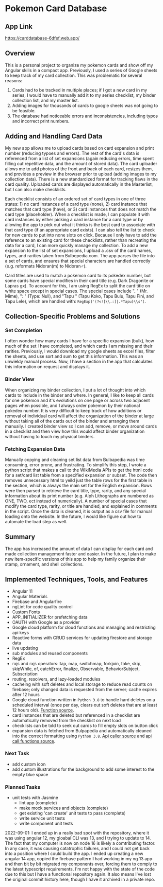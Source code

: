 # Pokemon Card Database

## App Link
https://carddatabase-6dfef.web.app/

## Overview
This is a personal project to organize my pokemon cards and show off my Angular skills in a compact app.  Previously, I used a series of Google sheets to keep track of my card collection.  This was problematic for several reasons:

1. Cards had to be tracked in multiple places; if I got a new card in my series, I would have to manually add it to my series checklist, my binder collection list, and my master list.
2. Adding images for thousands of cards to google sheets was not going to be feasible.
3. The database had noticeable errors and inconsistencies, including typos and incorrect print numbers.

## Adding and Handling Card Data
My new app allows me to upload cards based on card expansion and print number (reducing typoes and errors).  The rest of the card's data is referenced from a list of set expansions (again reducing errors, time spent filling out repetitive data, and the amount of stored data).  The card uploader allows me to add photos of the front and back of each card, resizes them, and provides a preview in the browser prior to upload (adding images to my collection data).  There is a new standardized format for tracking flaws in the card quality.  Uploaded cards are displayed automatically in the Masterlist, but I can also make checklists.

Each checklist consists of an ordered set of card types in one of three states: 1) no card instances of a card type (none), 2) card instance that matches that card type (have), or 3) card instances that does not match the card type (placeholder).  When a checklist is made, I can populate it with card instances by either picking a card instance for a card type or by allowing the app to pick out what it thinks is the best card to associate with that card type (if an appropriate card exists).  I can also tell the list to check for new cards to put into none slots on click.  Because I only have to add the reference to an existing card for these checklists, rather than recreating the data for a card, I can more quickly manage my collection. To add a new expansion to the list of set expansions, I upload a .csv of the card names, types, and rarities taken from Bulbepedia.com.  The app parses the file into a set of cards, and ensures that special characters are handled correctly (e.g. reformats Nidoran(m) to Nidoran♂).

Card titles are used to match a pokemon card to its pokedex number, but some cards have special modifies in their card title (e.g. Dark Dragonite or Lapras gx). To account for this, I am using RegEx to split the card title on white space except in special cases.  The special cases include ". " (Mr. Mime), ": " (Type: Null), and "Tapu " (Tapu Koko, Tapu Bulu, Tapu Fini, and Tapu Lele), which are handled with: `RegExp('(?<![\\.:]|.*Tapu)\\s')`.

## Collection-Specific Problems and Solutions

### Set Completion
I often wonder how many cards I have for a specific expansion (bulk), how much of the set I have completed, and which cards I am missing and their rarities.  Previously, I would download my google sheets as excel files, filter the sheets, and use sort and sum to get this information.  This was an unwieldy manual process.  Now, I have a section in the app that calculates this information on request and displays it.

### Binder View
When organizing my binder collection, I put a lot of thought into which cards to include in the binder and where.  In general, I like to keep all cards for one pokemon and it's evolutions on one page or across two adjacent pages when possible, and I always order pokemon by their national pokedex number.  It is very difficult to keep track of how additions or removal of individual card will affect the organization of the binder at large without taking all of the cards out of the binder and arranging them manually.  I created binder view so I can add, remove, or move around cards in a checklist and then view how this would affect binder organization without having to touch my physical binders.

### Fetching Expansion Data
Manually copying and cleaning set list data from Bulbapedia was time consuming, error prone, and frustrating.  To simplify this step, I wrote a python script that makes a call to the WIkiMedia APIs to get the html code for a set/card list table from a specified expansion or subset.   The code then removes unnecessary html to yeild just the table rows for the first table in the section, which is always the main set for the English expansion.  Rows were then parsed to retrieve the card title, type, rarity, and any special information about its print number (e.g. Alph Lithographs are numbered as ONE, TWO, ect instead of numerically).  A number of special cases that modify the card type, rarity, or title are handled, and explained in comments in the script.  Once the data is cleaned, it is output as a csv file for manual loading onto the website.  In the future, I would like figure out how to automate the load step as well.

## Summary
The app has increased the amount of data I can display for each card and made collection management faster and easier.  In the future, I plan to make new item-specific versions of this app to help my family organize their stamp, ornament, and shell collections.

## Implemented Techniques, Tools, and Features
* Angular 11
* Angular Materials
* Firebase and Angularfire
* ngLint for code quality control
* Custom Fonts
* APP_INITIALIZER for prefetching data
* OAUTH with Google as a provider
* Google cloud platform for cloud functions and managing and restricting api keys
* Reactive forms with CRUD services for updating firestore and storage data
* live updating
* sub modules and reused components
* RegEx
* rxjs and rxjs operators: tap, map, switchmap, forkjoin, take, skip, skipWhile, of, catchError, finalize, Observable, BehaviorSubject, Subscription
* routing, resolvers, and lazy-loaded modules
* cacheing with soft deletes and local storage to reduce read counts on firebase; only changed data is requested from the server; cache expires after 12 hours
* Google cloud function written in `Python 3.8` to handle hard deletes on a scheduled interval (once per day, clears out soft deletes that are at least 12 hours old).  [Function source](src/assets/cloud%20functions/main.py).
* card instances that are deleted but referenced in a checklist are automatically removed from the checklist on next load
* checklists can be told to seek out cards to fill empty slots on button click
* expansion data is fetched from Bulpapedia and automatically cleaned into the correct formatting using `Python 3.8`.  [Api caller source](src/api_caller/get_expansion.py)
and [api call functions source](src/api_caller/get_expansion_functions.py).

### Next Task
* add custom icon
* add custom illustrations for the background to add some interest to the empty blue space

### Planned Tasks
* unit tests with Jasmine
  * lint app (complete)
  * make mock services and objects (complete)
  * get existing 'can create' unit tests to pass (complete)
  * write service unit tests
  * write component unit tests

2022-09-01: I ended up in a really bad spot with the repository, where it was using angular 12, my gloabal CLI was 13, and I trying to update to 14.  The fact that my computer is now on node 16 is likely a comtributing factor.  In any case, it was causing catatrophic failures, and I could not get back into a position where I could build the app.  I ended up creating a new angular 14 app, copied the firebase pattern I had working in my ng 13 app and then bit by bit migrated my components over, forcing them to comply to the latest typescript requirements.  I'm not happy with the state of the code due to this but I have a functional repository again.  It also means I've lost the original commit history here, though I have it archived in a private repo.
